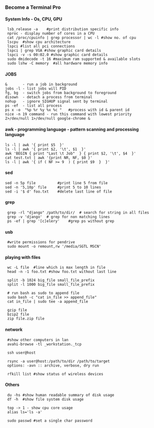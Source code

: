 ### Become a Terminal Pro ##


#### System Info - Os, CPU, GPU

     lsb_release -a    #print distribution specific info
     nproc - display number of cores in a CPU
     cat /proc/cpuinfo | grep processor | wc -l #show no. of cpu 
     lscpu  #show cpu architecture 
     lspci #list all pci connections
     lspci | grep VGA #show graphic card details 
     lspci -v -s 00:02.0 #show graphic card details
     sudo dmidecode -t 16 #maximum ram supported & available slots
     sudo lshw -C memory  #all hardware memory info

              
#### JOBS

    &       - run a job in background
    jobs -l - list jobs will PID
    fg, bg  - switch jobs from background to foreground
    disown  - detach a process from terminal
    nohup   - ignore SIGHUP signal sent by terminal
    ps -ef  - list all process
    ps x -o  "%p %r %y %x %c "   #process with id & parent id
    nice -n 19 command - run this command with lowest priority
    2>/dev/null 1>/dev/null google-chrome &


#### awk - programming language - pattern scanning and processing language

    ls -l | awk '{ print $5  }'
    ls -l | awk '{ print $2, '\t', $1  }'
    awk 'BEGIN { print "Last \t Job"  } { print $2, '\t', $4  }'
    cat test.txt | awk '{print NR, NF, $0 }'
    ls -l | awk '{ if ( NF >= 9  ) { print $9  }  }'


#### sed
    
    sed -n 5p file          #print line 5 from file
    sed -n '5,10p' file     #print 5 to 10 lines 
    sed -i '$ d' foo.txt    #delete last line of file
    

#### grep
     
     grep -rl "django" /path/to/dir/  # search for string in all files
     grep -v 'django'  # grep for non matching lines
     ps -ef | grep '[c]elery'    #grep ps without grep


#### usb

     #write permissions for pendrive
     sudo mount -o remount,rw '/media/SGTL MSCN'


#### playing with files

     wc -L file  #line which is max length in file
     head -n -1 foo.txt #show foo.txt without last line

     split -b 1024 big_file small_file_prefix
     split -l 1000 big_file small_file_prefix

     # run bash as sudo to append file
     sudo bash -c "cat in_file >> append_file"
     cat in_file | sudo tee -a append_file

     gzip file
     bzip2 file
     zip file.zip file
     

#### network

     #show other computers in lan
     avahi-browse -tl _workstation._tcp

     ssh user@host

     rsync -a user@host:/path/to/dir /path/to/target
     options: -avn :: archive, verbose, dry run

     rfkill list #show status of wireless devices
              
              
#### Others

     du -hs #show human readable summary of disk usage
     df -h  #show file system disk usage

     top -> 1 - show cpu core usage
     alias ls='ls -a'

     sudo passwd #set a single char password 



